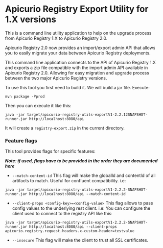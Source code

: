 # Apicurio Registry Export Utility for 1.X versions

This is a command line utility application to help on the upgrade process from Apicurio Registry 1.X to Apicurio Registry 2.0.

Apicurio Registry 2.0 now provides an import/export admin API that allows you to easily migrate your data between Apicurio Registry deployments.

This command line application connects to the API of Apicurio Registry 1.X and exports a zip file compatible with the import admin API available in Apicurio Registry 2.0. Allowing for easy migration and upgrade process between the two major Apicurio Registry versions.

To use this tool you first need to build it. We will build a jar file. Execute:
```
mvn package -Pprod
```

Then you can execute it like this:
```
java -jar target/apicurio-registry-utils-exportV1-2.2.12SNAPSHOT-runner.jar http://localhost:8080/api
```
It will create a `registry-export.zip` in the current directory.

### Feature flags

This tool provides flags for specific features:

***Note: if used, flags have to be provided in the order they are documented here***

+ `--match-content-id` This flag will make the globalId and contentId of all artifacts to match. Useful for confluent compatibility.
i.e:
```
java -jar target/apicurio-registry-utils-exportV1-2.2.2-SNAPSHOT-runner.jar http://localhost:8080/api --match-content-id
```

+ `--client-props <config-key>=<config-value>` This flag allows to pass config values to the underlying rest client.
i.e: You can configure the client used to connect to the registry API like this:
```
java -jar target/apicurio-registry-utils-exportV1-2.2.2-SNAPSHOT-runner.jar http://localhost:8080/api --client-props apicurio.registry.request.headers.x-custom-header=testvalue
```

+ `--insecure` This flag will make the client to trust all SSL certificates.